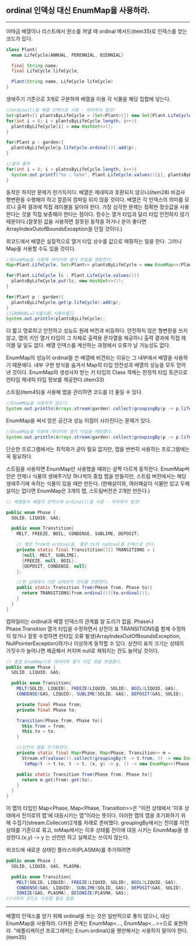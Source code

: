 ## ordinal 인덱싱 대신 EnumMap을 사용하라.

---

이따금 배열이나 리스트에서 원소를 꺼낼 때 ordinal 메서드(item35)로 인덱스를 얻는 코드가 있다.

```java
class Plant{
  enum LifeCycle{ANNUAL, PERENNIAL, BIENNIAL}

  final String name;
  final LifeCycle lifeCycle;

  Plant(String name, LifeCycle lifeCycle)
}
```

생애주기 기준으로 3개로 구분하여 배열을 이용 각 식물을 해당 집합에 넣는다.

```java
//ordinal()을 배열 인덱스로 사용 - 따라하지 말것!
Set<plant>[] plantsByLifeCycle = (Set<Plant>[]) new Set[Plant.LifeCycle.values().length];
for(int i = 0; i < plantsByLifeCycle.length; i++){
  plantsByLifeCycle[i] = new HashSet<>();
}

for(Plant p : garden){
  plantsByLifeCycle[p.lifeCycle.ordinal()].add(p);
}

//결과 출력
for(int i = 0; i < platnsByLifeCycle.length; i++){
  System.out.printf("%s : %s%n", Plant.LifeCycle.values()[i], plantsByLifeCycle[i]);
}
```

동작은 하지만 문제가 한가득이다. 배열은 제네릭과 호환되지 않으니(item28) 비검사 형변환을 수행해야 하고 깔끔히 컴파일 되지 않을 것이다. 배열은 각 인덱스의 의미를 모르니 출력 결과에 직접 레이블을 달아야 한다. 가장 심각한 문제는 정확한 정숫값을 사용한다는 것을 직접 보증해야 한다는 점이다. 정수는 열거 타입과 달리 타입 안전하지 않기 때문이다.(잘못된 값을 사용하면 잘못된 동작을 하거나 운이 좋다면 ArrayIndexOutofBoundsException을 던질 것이다.)

위코드에서 배열은 실질적으로 열거 타입 상수를 값으로 매핑하는 일을 한다.
그러니 Map을 사용할 수도 있을 것이다.

```java
//EnumMap을 사용해 데이터와 열거 타입을 매핑한다.
Map<Plant.LifeCycle, Set<Plant>> plantsByLifeCycle = new EnumMap<>(Plant.LifeCycle.class);

for(Plant.LifeCycle lc : Plant.LifeCycle.values()){
  plantsByLifeCycle.put(lc, new HashSet<>());
}

for(Plant p : garden){
  plantsByLifeCycle.get(p.lifeCycle).add(p);
}
//{ANNUAL=[식물이름,식물이름]}
System.out.println(plantsByLifeCycle);
```

더 짧고 명료하고 안전하고 성능도 원래 버전과 비등하다. 안전하지 않은 형변환을 쓰지 않고, 맵의 키인 열거 타입이 그 자체로 출력용 문자열을 제공하니 출력 결과에 직접 레이블 달 일도 없다. 배열 인덱스를 계산하는 과정에서 오류가 날 가능성도 없다.

EnumMap의 성능이 ordinal을 쓴 배열에 비견되는 이유는 그 내부에서 배열을 사용하기 때문에다. 내부 구현 방식을 숨겨서 Map의 타입 안전성과 배열의 성능을 모두 얻어낸 것이다. EnumMap의 생성사자 받는 키 타입의 Class 객체는 한정적 타입 토큰으로 런타임 제네릭 타입 정보를 제공한다.(item33)

스트림(item45)을 사용해 맵을 관리하면 코드를 더 줄일 수 있다.

```java
//EnumMap을 사용하지 않는다.
System.out.println(Arrays.stream(garden).collect(groupingBy(p -> p.lifeCycle)));
```

EnumMap을 써서 얻은 공간과 성능 이점이 사라진다는 문제가 있다.

```java
//EnumMap을 이용해 데이터와 열거 타입을 매핑했다.
System.out.println(Arrays.stream(garden).collect(groupingBy(p -> p.lifeCycle, () -> new EnumMap<>(LifeCycle.class), toSet() )))
```

단순한 프로그램에서는 최적화가 굳이 필요 없지만, 맵을 번번히 사용하는 프로그램에는 꼭 필요하다.

스트림을 사용하면 EnumMap만 사용했을 때와는 살짝 다르게 동작한다. EnumMap버전은 언제나 식물의 생애주기당 하나씩의 중첩 맵을 만들지만, 스트림 버전에서는 해당 생애주기에 속하는 식물이 있을 때만 만든다. (한해살이와, 여러해살이 식물만 있고 두해살이는 없다면 EnumMap은 3개의 맵, 스트림버전은 2개만 만든다.)

```java
// 배열들의 배열의 인덱스에 ordinal()을 사용 - 따라하지 말것!

public enum Phase {
  SOLID, LIQUID, GAS;

  public enum Transtition{
    MELT, FREEZE, BOIL, CONDENSE, SUBLIME, DEPOSIT;

    // 행은 from의 ordinal을, 열은 to의 rodinal을 인덱스로 쓴다.
    private static final Transitition[][] TRANSITIONS = {
      {null, MELT, SUBLIME},
      {FREEZE, null, BOIL},
      {DEPOSIT, CONDENSE, null}
    };

    //한 상태에서 다른 상태로의 전이를 반환한다.
    public static Transition from(PHase from, Phase to){
      return TRANSITIONS[from.ordinal()][to.ordinal()];
    }
  }
}
```

컴파일러는 ordinal과 배열 인덱스의 관계를 알 도리가 없음. Phase나 Phase.Transition 열거 타입을 수정하면서 상전이 표 TRANSITIONS를 함께 수정하지 않거나 잘못 수정하면 런타임 오류 발생(ArrayIndexOutOfBoundsException, NullPointerException)하거나 이상하게 동작할 수 있다. 상전이 표의 크기는 상태의 가짓수가 늘어나면 제곱해서 커지며 null로 채워지는 칸도 늘어날 것이다.

```java
// 중첩 EnumMap으로 데이터와 열거 타입 쌍을 연결했다.
public enum Phase {
  SOLID, LIQUID, GAS;

  public enum Transition{
    MELT(SOLID, LIQUID), FREEZE(LIQUID, SOLID), BOIL(LIQUID, GAS),
    CONDENSE(GAS, LIQUID), SUBLIME(SOLID, GAS), DEPOSIT(GAS, SOLID);

    private final Phase from;
    private final Phase to;

    Transition(Phase from, Phase to){
      this.from = from;
      this.to = to;
    }

    //상전이 맵을 초기화한다.
    private static final Map<Phase, Map<Phase, Transition>> m =
      Stream.of(valuse()).collect(groupingBy(t -> t.from, () -> new EnumMap<>(Phase.class),
       toMap(t -> t.to, t -> t, (x, y) -> y, () -> new EnumMap<>(Phase.class))));

    public static Transition from(Phase from, Phase to){
      return m.get(from).get(to);
    }
  }
}
```

이 맵의 타입인 Map<Phase, Map<Phase, Transition>>은 "이전 상태에서 '이후 상태에서 전이로의 맵'에 대응시키는 맵"이라는 뜻이다. 이러한 맵의 맵을 초기화하기 위해 수집기(stream.Collecotr)2개를 차례로 준비했다. groupingBy에서는 전이를 이전 상태를 기준으로 묶고, toMap에서는 이후 상태를 전이에 대응 시키는 EnumMap을 생성한다.(x,y) -> y 는 선언만 하고 실제로는 쓰이지 않는다.

위코드에 새로운 상태인 플라스마(PLASMA)를 추가하려면

```java
public enum Phase {
  SOLID, LIQUID, GAS, PLASMA;

  public enum Transition{
    MELT(SOLID, LIQUID), FREEZE(LIQUID, SOLID), BOIL(LIQUID, GAS),
    CONDENSE(GAS, LIQUID), SUBLIME(SOLID, GAS), DEPOSIT(GAS, SOLID),
    IONIZE(GAS, PLASMA), DEIONIZE(PLASMA, GAS);
//나머지 코드는 수정할 필요 없음
```

---

배열의 인덱스를 얻기 위해 ordinal을 쓰는 것은 일반적으로 좋지 않으니, 대신 EnumMap을 사용하라. 다차원 관계는 EnumMap<..., EnumMap<...>>으로 표현하라. "애플리케이션 프로그래머는 Enum.ordinal()을 웬만해서는 사용하지 말아야 한다.(item35)
